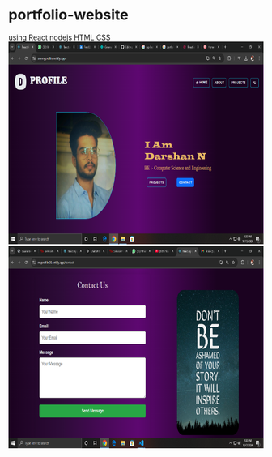 # portfolio-website
using React nodejs  HTML CSS
<img src="https://github.com/Darshan-008/portfolio-website/blob/main/Screenshot%20(106).png" height="400" width="800"/>
<img align="right" src="https://github.com/Darshan-008/portfolio-website/blob/main/Screenshot%20(103).png" height="400" width="800"/>
